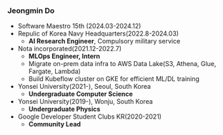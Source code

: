 ### Jeongmin Do
- Software Maestro 15th (2024.03-2024.12)
- Repulic of Korea Navy Headquarters(2022.8-2024.03)
    - **AI Research Engineer**, Compulsory military service
- Nota incorporated(2021.12-2022.7)
    - **MLOps Engineer, Intern**
    - Migrate on-prem data infra to AWS Data Lake(S3, Athena, Glue, Fargate, Lambda)
    - Build Kubeflow cluster on GKE for efficient ML/DL training
- Yonsei University(2021-), Seoul, South Korea
    - **Undergraduate Computer Science**
- Yonsei University(2019-), Wonju, South Korea
    - **Undergraduate Physics**
- Google Developer Student Clubs KR(2020-2021)
    - **Community Lead**
